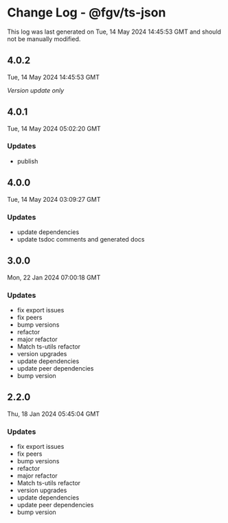 # Change Log - @fgv/ts-json

This log was last generated on Tue, 14 May 2024 14:45:53 GMT and should not be manually modified.

## 4.0.2
Tue, 14 May 2024 14:45:53 GMT

_Version update only_

## 4.0.1
Tue, 14 May 2024 05:02:20 GMT

### Updates

- publish

## 4.0.0
Tue, 14 May 2024 03:09:27 GMT

### Updates

- update dependencies
- update tsdoc comments and generated docs

## 3.0.0
Mon, 22 Jan 2024 07:00:18 GMT

### Updates

- fix export issues
- fix peers
- bump versions
- refactor
- major refactor
- Match ts-utils refactor
- version upgrades
- update dependencies
- update peer dependencies
- bump version

## 2.2.0
Thu, 18 Jan 2024 05:45:04 GMT

### Updates

- fix export issues
- fix peers
- bump versions
- refactor
- major refactor
- Match ts-utils refactor
- version upgrades
- update dependencies
- update peer dependencies
- bump version


